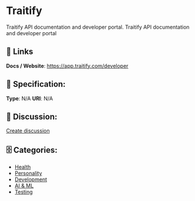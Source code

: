 # Traitify


Traitify API documentation and developer portal. Traitify API documentation and developer portal

##  🔗 Links
**Docs / Website**: https://app.traitify.com/developer

## 🧬 Specification:
**Type**: N/A
**URI**: N/A

## 💬 Discussion:
[Create discussion](https://github.com/apis-list/apis-list/discussions/new)

## 🗄️ Categories:
- [Health](https://github.com/apis-list/apis-list#health)
- [Personality](https://github.com/apis-list/apis-list#personality)
- [Development](https://github.com/apis-list/apis-list#development)
- [AI & ML](https://github.com/apis-list/apis-list#ai--ml)
- [Testing](https://github.com/apis-list/apis-list#testing)




